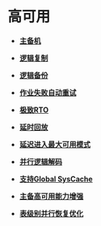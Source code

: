 # 高可用<a name="ZH-CN_TOPIC_0000001105075488"></a>

-   **[主备机](主备机.md)**  

-   **[逻辑复制](逻辑复制.md)**  

-   **[逻辑备份](逻辑备份.md)**  

-   **[作业失败自动重试](作业失败自动重试.md)**  

-   **[极致RTO](极致RTO.md)**  

-   **[延时回放](延时回放.md)**  

-   **[延迟进入最大可用模式](延迟进入最大可用模式.md)**  

-   **[并行逻辑解码](并行逻辑解码.md)**  

-   **[支持Global SysCache](支持global-syscache.md)**  

-   **[主备高可用能力增强](主备高可用能力增强.md)**  

-   **[表级别并行恢复优化](表级别并行恢复优化.md)**


